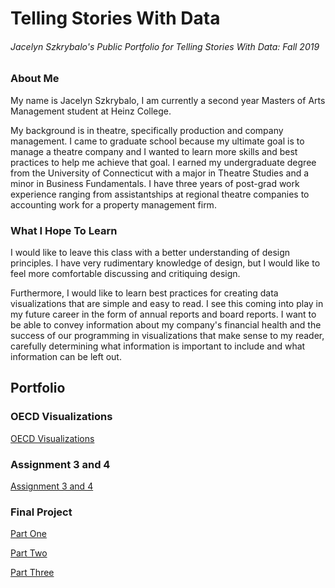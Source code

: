 # Telling Stories With Data
###### Jacelyn Szkrybalo's Public Portfolio for Telling Stories With Data: Fall 2019 

### About Me
My name is Jacelyn Szkrybalo, I am currently a second year Masters of Arts Management student at Heinz College. 

My background is in theatre, specifically production and company management. I came to graduate school because my ultimate goal is to manage a theatre company and I wanted to learn more skills and best practices to help me achieve that goal. I earned my undergraduate degree from the University of Connecticut with a major in Theatre Studies and a minor in Business Fundamentals. I have three years of post-grad work experience ranging from assistantships at regional theatre companies to accounting work for a property management firm. 

### What I Hope To Learn
I would like to leave this class with a better understanding of design principles. I have very rudimentary knowledge of design, but I would like to feel more comfortable discussing and critiquing design. 

Furthermore, I would like to learn best practices for creating data visualizations that are simple and easy to read. I see this coming into play in my future career in the form of annual reports and board reports. I want to be able to convey information about my company's financial health and the success of our programming in visualizations that make sense to my reader, carefully determining what information is important to include and what information can be left out. 

## Portfolio

### OECD Visualizations
[OECD Visualizations](/OECD.md)

### Assignment 3 and 4
[Assignment 3 and 4](/Assignment3.md)

### Final Project
[Part One](/Final_project.md)

[Part Two](/Final_Project_2.md)

[Part Three](/Final_Project_3.md)




